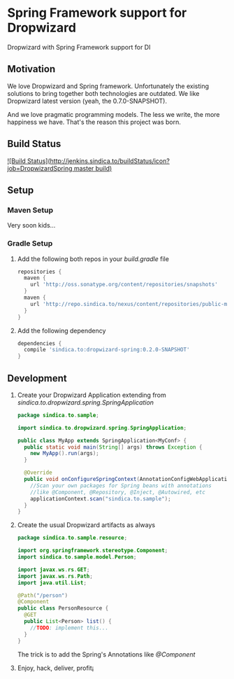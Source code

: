 # Spring Framework support for Dropwizard

Dropwizard with Spring Framework support for DI

## Motivation
We love Dropwizard and Spring framework. Unfortunately the existing solutions to bring together both technologies are outdated. We like Dropwizard latest version (yeah, the 0.7.0-SNAPSHOT).

And we love pragmatic programming models. The less we write, the more happiness we have.
That's the reason this project was born.

## Build Status
[![Build Status](http://jenkins.sindica.to/buildStatus/icon?job=DropwizardSpring master build)](http://jenkins.sindica.to/job/DropwizardSpring%20master%20build/)

## Setup

### Maven Setup
Very soon kids...

### Gradle Setup

1. Add the following both repos in your _build.gradle_ file

    ```groovy
    repositories {
      maven {
        url 'http://oss.sonatype.org/content/repositories/snapshots'
      }
      maven {
        url 'http://repo.sindica.to/nexus/content/repositories/public-milestones/'
      }
    }
    ```

2. Add the following dependency
   
    ```groovy
    dependencies {
      compile 'sindica.to:dropwizard-spring:0.2.0-SNAPSHOT'
    }
    ```

## Development

1. Create your Dropwizard Application extending from _sindica.to.dropwizard.spring.SpringApplication_

    ```java
    package sindica.to.sample;

    import sindica.to.dropwizard.spring.SpringApplication;

    public class MyApp extends SpringApplication<MyConf> {
      public static void main(String[] args) throws Exception {
        new MyApp().run(args);
      }

      @Override
      public void onConfigureSpringContext(AnnotationConfigWebApplicationContext applicationContext) {
        //Scan your own packages for Spring beans with annotations
        //like @Component, @Repository, @Inject, @Autowired, etc
        applicationContext.scan("sindica.to.sample");
      }
    }
    ```
2. Create the usual Dropwizard artifacts as always

    ```java
    package sindica.to.sample.resource;

    import org.springframework.stereotype.Component;
    import sindica.to.sample.model.Person;

    import javax.ws.rs.GET;
    import javax.ws.rs.Path;
    import java.util.List;

    @Path("/person")
    @Component
    public class PersonResource {
      @GET
      public List<Person> list() {
        //TODO: implement this...
      }
    }
    ```
    The trick is to add the Spring's Annotations like _@Component_

3. Enjoy, hack, deliver, profit¡